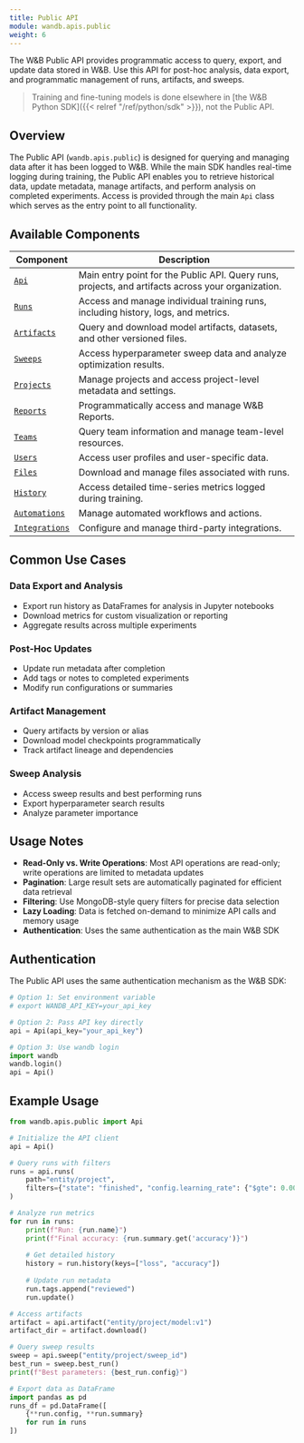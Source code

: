 ```yaml
---
title: Public API
module: wandb.apis.public
weight: 6
---
```


The W&B Public API provides programmatic access to query, export, and update data stored in W&B. Use this API for post-hoc analysis, data export, and programmatic management of runs, artifacts, and sweeps.

> Training and fine-tuning models is done elsewhere in [the W&B Python SDK]({{< relref "/ref/python/sdk" >}}), not the Public API.

## Overview

The Public API (`wandb.apis.public`) is designed for querying and managing data after it has been logged to W&B. While the main SDK handles real-time logging during training, the Public API enables you to retrieve historical data, update metadata, manage artifacts, and perform analysis on completed experiments. Access is provided through the main `Api` class which serves as the entry point to all functionality.

## Available Components

| Component | Description |
|-----------|-------------|
| [`Api`](./api/) | Main entry point for the Public API. Query runs, projects, and artifacts across your organization. |
| [`Runs`](./runs/) | Access and manage individual training runs, including history, logs, and metrics. |
| [`Artifacts`](./artifacts/) | Query and download model artifacts, datasets, and other versioned files. |
| [`Sweeps`](./sweeps/) | Access hyperparameter sweep data and analyze optimization results. |
| [`Projects`](./projects/) | Manage projects and access project-level metadata and settings. |
| [`Reports`](./reports/) | Programmatically access and manage W&B Reports. |
| [`Teams`](./teams/) | Query team information and manage team-level resources. |
| [`Users`](./users/) | Access user profiles and user-specific data. |
| [`Files`](./files/) | Download and manage files associated with runs. |
| [`History`](./history/) | Access detailed time-series metrics logged during training. |
| [`Automations`](./automations/) | Manage automated workflows and actions. |
| [`Integrations`](./integrations/) | Configure and manage third-party integrations. |

## Common Use Cases

### Data Export and Analysis
- Export run history as DataFrames for analysis in Jupyter notebooks
- Download metrics for custom visualization or reporting
- Aggregate results across multiple experiments

### Post-Hoc Updates
- Update run metadata after completion
- Add tags or notes to completed experiments
- Modify run configurations or summaries

### Artifact Management
- Query artifacts by version or alias
- Download model checkpoints programmatically
- Track artifact lineage and dependencies

### Sweep Analysis
- Access sweep results and best performing runs
- Export hyperparameter search results
- Analyze parameter importance

## Usage Notes

- **Read-Only vs. Write Operations**: Most API operations are read-only; write operations are limited to metadata updates
- **Pagination**: Large result sets are automatically paginated for efficient data retrieval
- **Filtering**: Use MongoDB-style query filters for precise data selection
- **Lazy Loading**: Data is fetched on-demand to minimize API calls and memory usage
- **Authentication**: Uses the same authentication as the main W&B SDK

## Authentication

The Public API uses the same authentication mechanism as the W&B SDK:

```python
# Option 1: Set environment variable
# export WANDB_API_KEY=your_api_key

# Option 2: Pass API key directly
api = Api(api_key="your_api_key")

# Option 3: Use wandb login
import wandb
wandb.login()
api = Api()
```


## Example Usage

```python
from wandb.apis.public import Api

# Initialize the API client
api = Api()

# Query runs with filters
runs = api.runs(
    path="entity/project",
    filters={"state": "finished", "config.learning_rate": {"$gte": 0.001}}
)

# Analyze run metrics
for run in runs:
    print(f"Run: {run.name}")
    print(f"Final accuracy: {run.summary.get('accuracy')}")
    
    # Get detailed history
    history = run.history(keys=["loss", "accuracy"])
    
    # Update run metadata
    run.tags.append("reviewed")
    run.update()

# Access artifacts
artifact = api.artifact("entity/project/model:v1")
artifact_dir = artifact.download()

# Query sweep results
sweep = api.sweep("entity/project/sweep_id")
best_run = sweep.best_run()
print(f"Best parameters: {best_run.config}")

# Export data as DataFrame
import pandas as pd
runs_df = pd.DataFrame([
    {**run.config, **run.summary} 
    for run in runs
])
```

